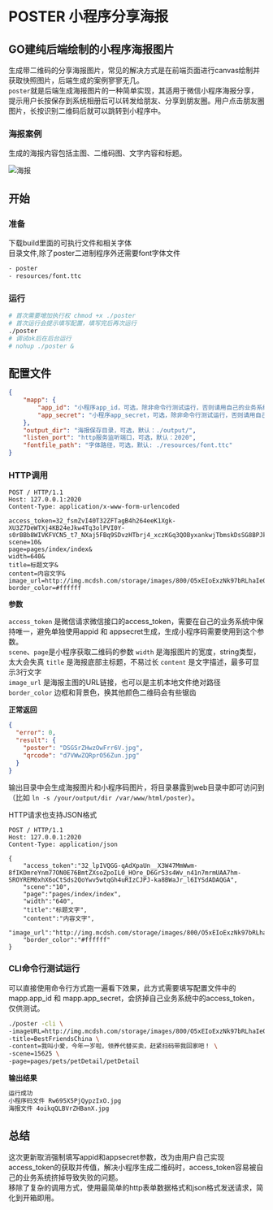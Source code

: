 # POSTER 小程序分享海报

## GO建纯后端绘制的小程序海报图片

生成带二维码的分享海报图片，常见的解决方式是在前端页面进行canvas绘制并获取快照图片，后端生成的案例寥寥无几。  
`poster`就是后端生成海报图片的一种简单实现，其适用于微信小程序海报分享，提示用户长按保存到系统相册后可以转发给朋友、分享到朋友圈。用户点击朋友圈图片，长按识别二维码后就可以跳转到小程序中。

### 海报案例

生成的海报内容包括主图、二维码图、文字内容和标题。  


![海报](https://s1.ax1x.com/2020/04/16/JkS2pn.jpg)

## 开始

### 准备

下载build里面的可执行文件和相关字体  
目录文件,除了poster二进制程序外还需要font字体文件  

```bash
- poster
- resources/font.ttc
```

### 运行

```bash
# 首次需要增加执行权 chmod +x ./poster
# 首次运行会提示填写配置，填写完后再次运行
./poster
# 调试ok后在后台运行
# nohup ./poster &
```

## 配置文件

```json
{
    "mapp": {
        "app_id": "小程序app_id，可选，除非命令行测试运行，否则请用自己的业务系统维护的access_token传值替代",
        "app_secret": "小程序app_secret，可选，除非命令行测试运行，否则请用自己的业务系统维护的access_token传值替代"
    },
    "output_dir": "海报保存目录，可选，默认：./output/",
    "listen_port": "http服务监听端口，可选，默认：2020",
    "fontfile_path": "字体路径，可选，默认: ./resources/font.ttc"
}
```

### HTTP调用

```http
POST / HTTP/1.1
Host: 127.0.0.1:2020
Content-Type: application/x-www-form-urlencoded

access_token=32_fsmZvI40T32ZFTagB4h264eeK1Xgk-XU3Z7DeWTXj4KB24eJkw4Tq3olPVI0Y-s0rBBb8WIVKFVCN5_t7_NXaj5FBq9SDvzHTbrj4_xczKGq3QOByxankwjTbmskDsSG8BPJkReAC0csBu7RKTIaAAAUDS&
scene=10&
page=pages/index/index&
width=640&
title=标题文字&
content=内容文字&
image_url=http://img.mcdsh.com/storage/images/800/O5xEIoExzNk97bRLhaIe0izqo3XbnXKi6j9BWPQb.jpeg&
border_color=#ffffff
```
**参数**  

`access_token` 是微信请求微信接口的access_token，需要在自己的业务系统中保持唯一，避免单独使用appid 和 appsecret生成，生成小程序码需要使用到这个参数。  
`scene`、`page`是小程序获取二维码的参数
`width` 是海报图片的宽度，string类型，太大会失真
`title` 是海报底部主标题，不易过长
`content` 是文字描述，最多可显示3行文字  
`image_url` 是海报主图的URL链接，也可以是主机本地文件绝对路径  
`border_color` 边框和背景色，换其他颜色二维码会有些锯齿

**正常返回**  



```json
{
  "error": 0,
  "result": {
    "poster": "DSGSrZHwzOwFrr6V.jpg",
    "qrcode": "d7VWwZQRprO56Zun.jpg"
  }
}
```
输出目录中会生成海报图片和小程序码图片，将目录暴露到web目录中即可访问到（比如 `ln -s /your/output/dir /var/www/html/poster`）。

HTTP请求也支持JSON格式  

```http
POST / HTTP/1.1
Host: 127.0.0.1:2020
Content-Type: application/json

{
	"access_token":"32_lpIVQGG-qAdXpaUn__X3W47MmWwm-8fIKDmreYnm77ON0E76BmtZXsoZpoIL0_HOre_D6Gr53s4Wv_n41n7mrmUAA7hm-SROYREM0xhX6oCtSds2QoYwv5wtqGh4uRIzCJPJ-ka8BWaJr_l6IYSdADAQGA",
	"scene":"10",
	"page":"pages/index/index",
	"width":"640",
	"title":"标题文字",
	"content":"内容文字",
	"image_url":"http://img.mcdsh.com/storage/images/800/O5xEIoExzNk97bRLhaIe0izqo3XbnXKi6j9BWPQb.jpeg",
    "border_color":"#ffffff"
}
```


### CLI命令行测试运行

可以直接使用命令行方式跑一遍看下效果，此方式需要填写配置文件中的mapp.app_id 和 mapp.app_secret，会挤掉自己业务系统中的access_token，仅供测试。

```bash
./poster -cli \
-imageURL=http://img.mcdsh.com/storage/images/800/O5xEIoExzNk97bRLhaIe0izqo3XbnXKi6j9BWPQb.jpeg \
-title=BestFriendsChina \
-content=我叫小爱，今年一岁啦，领养代替买卖，赶紧扫码带我回家吧！ \
-scene=15625 \
-page=pages/pets/petDetail/petDetail
```

**输出结果**  

```bash
运行成功
小程序码文件 Rw695X5PjQypzIxO.jpg
海报文件 4oikqQLBVrZHBanX.jpg
```


## 总结

这次更新取消强制填写appid和appsecret参数，改为由用户自己实现access_token的获取并传值，解决小程序生成二维码时，access_token容易被自己的业务系统挤掉导致失败的问题。  
移除了复杂的调用方式，使用最简单的http表单数据格式和json格式发送请求，简化到开箱即用。  
